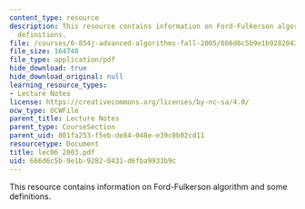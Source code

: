 ```yaml
---
content_type: resource
description: This resource contains information on Ford-Fulkerson algorithm and some
  definitions.
file: /courses/6-854j-advanced-algorithms-fall-2005/666d6c5b9e1b92820431d6fba9933b9c_lec06_2003.pdf
file_size: 164748
file_type: application/pdf
hide_download: true
hide_download_original: null
learning_resource_types:
- Lecture Notes
license: https://creativecommons.org/licenses/by-nc-sa/4.0/
ocw_type: OCWFile
parent_title: Lecture Notes
parent_type: CourseSection
parent_uid: 801fa253-f5eb-de84-048e-e39c0b02cd11
resourcetype: Document
title: lec06_2003.pdf
uid: 666d6c5b-9e1b-9282-0431-d6fba9933b9c
---
```

This resource contains information on Ford-Fulkerson algorithm and some definitions.